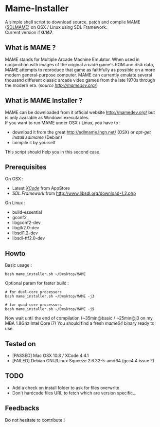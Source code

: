 # Mame-Installer

A simple shell script to download source, patch and compile MAME ([SDLMAME](http://rbelmont.mameworld.info/?page_id=163)) on OSX / Linux using SDL Framework.  
Current version if __0.147__.

## What is MAME ?

MAME stands for Multiple Arcade Machine Emulator. When used in conjunction with images of the original arcade game's ROM and disk data, MAME attempts to reproduce that game as faithfully as possible on a more modern general-purpose computer. MAME can currently emulate several thousand different classic arcade video games from the late 1970s through the modern era.
(_source <http://mamedev.org/>_)

## What is MAME Installer ?

MAME can be downloaded from it official website <http://mamedev.org/> but is only available as Windows executables.  
If you want to run MAME under OSX / Linux, you have to :

* download it from the great <http://sdlmame.lngn.net/> (OSX) or _apt-get install sdlmame_ (Debian)
* compile it by yourself

This script should help you in this second case.

## Prerequisites

On OSX :

* Latest [_XCode_](http://itunes.apple.com/fr/app/xcode/id497799835?mt=12) from AppStore
* _SDL.Framework_ from <http://www.libsdl.org/download-1.2.php> 

On Linux :

* build-essential
* gconf2
* libgconf2-dev
* libgtk2.0-dev
* libsdl1.2-dev
* libsdl-ttf2.0-dev

## Howto

Basic usage :

    bash mame_installer.sh ~/Desktop/MAME

Optional param for faster build :

    # for dual-core processors
    bash mame_installer.sh ~/Desktop/MAME -j3
    
    # for quad-core processors
    bash mame_installer.sh ~/Desktop/MAME -j5

Now wait until the end of compilation (~35min@basic / ~25min@j3 on my MBA 1.8Ghz Intel Core i7)
You should find a fresh _mame64_ binary ready to use.


## Tested on 

* [PASSED] Mac OSX 10.8 / XCode 4.4.1
* [FAILED] Debian GNU/Linux Squeeze 2.6.32-5-amd64 (gcc4.4 issue ?)

## TODO

* Add a check on install folder to ask for files overwrite
* Don't hardcode files URL to fetch which are version specific...

## Feedbacks

Do not hesitate to contribute !
